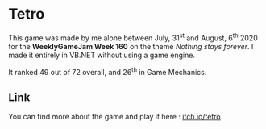 # Tetro
This game was made by me alone between July, 31<sup>st</sup> and August, 6<sup>th</sup> 2020 for the **WeeklyGameJam Week 160** on the theme *Nothing stays forever*. I made it entirely in VB.NET without using a game engine.

It ranked 49 out of 72 overall, and 26<sup>th</sup> in Game Mechanics.

## Link
You can find more about the game and play it here : [itch.io/tetro](https://charon25.itch.io/tetro).